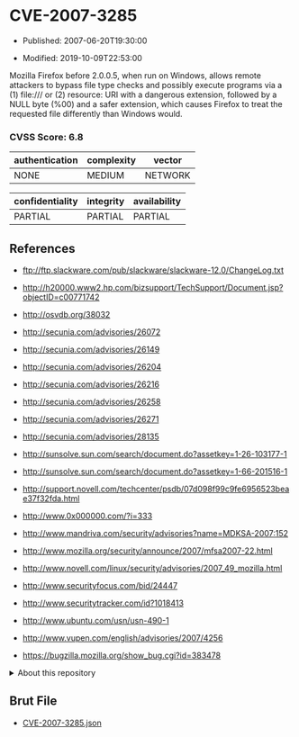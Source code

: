 # CVE-2007-3285

- Published: 2007-06-20T19:30:00

- Modified: 2019-10-09T22:53:00

Mozilla Firefox before 2.0.0.5, when run on Windows, allows remote attackers to bypass file type checks and possibly execute programs via a (1) file:/// or (2) resource: URI with a dangerous extension, followed by a NULL byte (%00) and a safer extension, which causes Firefox to treat the requested file differently than Windows would.

### CVSS Score: **6.8**

| authentication | complexity | vector |
| --- | --- | --- |
| NONE | MEDIUM | NETWORK |

| confidentiality | integrity | availability |
| --- | --- | --- |
| PARTIAL | PARTIAL | PARTIAL |

## References

* ftp://ftp.slackware.com/pub/slackware/slackware-12.0/ChangeLog.txt

* http://h20000.www2.hp.com/bizsupport/TechSupport/Document.jsp?objectID=c00771742

* http://osvdb.org/38032

* http://secunia.com/advisories/26072

* http://secunia.com/advisories/26149

* http://secunia.com/advisories/26204

* http://secunia.com/advisories/26216

* http://secunia.com/advisories/26258

* http://secunia.com/advisories/26271

* http://secunia.com/advisories/28135

* http://sunsolve.sun.com/search/document.do?assetkey=1-26-103177-1

* http://sunsolve.sun.com/search/document.do?assetkey=1-66-201516-1

* http://support.novell.com/techcenter/psdb/07d098f99c9fe6956523beae37f32fda.html

* http://www.0x000000.com/?i=333

* http://www.mandriva.com/security/advisories?name=MDKSA-2007:152

* http://www.mozilla.org/security/announce/2007/mfsa2007-22.html

* http://www.novell.com/linux/security/advisories/2007_49_mozilla.html

* http://www.securityfocus.com/bid/24447

* http://www.securitytracker.com/id?1018413

* http://www.ubuntu.com/usn/usn-490-1

* http://www.vupen.com/english/advisories/2007/4256

* https://bugzilla.mozilla.org/show_bug.cgi?id=383478

<details>
<summary>About this repository</summary> 

  This repository is part of the project [Live Hack CVE](https://github.com/Live-Hack-CVE). Main website can be found [www.live-hack.org](https://www.live-hack.org) 
  
  Made by [Sn0wAlice](https://github.com/Sn0wAlice) for the people that care about security and need to have a feed of the latest CVEs. Hope you enjoy it, don't forget to star the repo and follow me on [Twitter](https://twitter.com/Sn0wAlice) and [Github](https://github.com/Sn0wAlice). And that is my [personnal website](https://www.alice-snow.me/)

  - [Home Page](https://github.com/Live-Hack-CVE)
  - [Framework](https://github.com/Live-Hack-CVE/cve-framework)
  - [CVE database](https://github.com/Live-Hack-CVE/full_database)
  - [Changelog](https://github.com/Live-Hack-CVE/Changelog)
</details>

## Brut File

* [CVE-2007-3285.json](https://raw.githubusercontent.com/Live-Hack-CVE/full_database/main/cves/2007/CVE-2007-3285.json)

